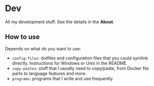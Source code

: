 # Dev

All my development stuff. See the details in the **About**.

## How to use

Depends on what do you want to use:

- `config-files`: dotfiles and configuration files that you could symlink
  directly. Instructions for Windows or Unix in the README.
- `copy-pastes`: stuff that I usually need to copy/paste, from Docker file parts
  to language features and more.
- `programs`: programs that I write and use frequently.

